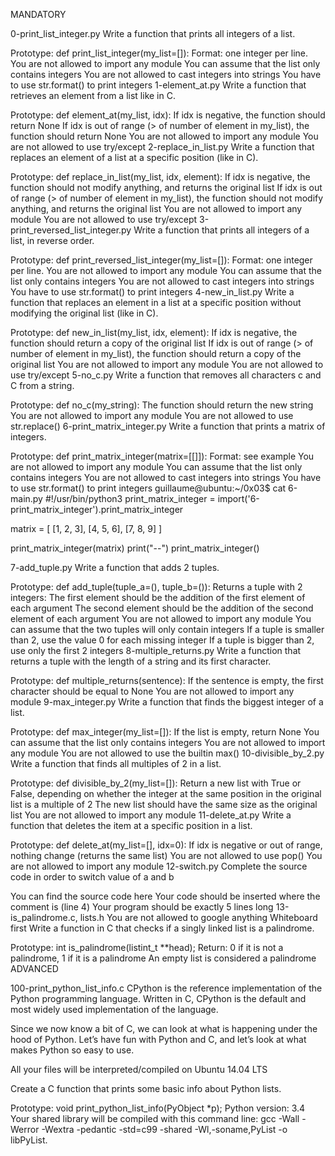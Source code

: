 MANDATORY

0-print_list_integer.py Write a function that prints all integers of a list.

Prototype: def print_list_integer(my_list=[]): Format: one integer per line. You are not allowed to import any module You can assume that the list only contains integers You are not allowed to cast integers into strings You have to use str.format() to print integers 1-element_at.py Write a function that retrieves an element from a list like in C.

Prototype: def element_at(my_list, idx): If idx is negative, the function should return None If idx is out of range (> of number of element in my_list), the function should return None You are not allowed to import any module You are not allowed to use try/except 2-replace_in_list.py Write a function that replaces an element of a list at a specific position (like in C).

Prototype: def replace_in_list(my_list, idx, element): If idx is negative, the function should not modify anything, and returns the original list If idx is out of range (> of number of element in my_list), the function should not modify anything, and returns the original list You are not allowed to import any module You are not allowed to use try/except 3-print_reversed_list_integer.py Write a function that prints all integers of a list, in reverse order.

Prototype: def print_reversed_list_integer(my_list=[]): Format: one integer per line. You are not allowed to import any module You can assume that the list only contains integers You are not allowed to cast integers into strings You have to use str.format() to print integers 4-new_in_list.py Write a function that replaces an element in a list at a specific position without modifying the original list (like in C).

Prototype: def new_in_list(my_list, idx, element): If idx is negative, the function should return a copy of the original list If idx is out of range (> of number of element in my_list), the function should return a copy of the original list You are not allowed to import any module You are not allowed to use try/except 5-no_c.py Write a function that removes all characters c and C from a string.

Prototype: def no_c(my_string): The function should return the new string You are not allowed to import any module You are not allowed to use str.replace() 6-print_matrix_integer.py Write a function that prints a matrix of integers.

Prototype: def print_matrix_integer(matrix=[[]]): Format: see example You are not allowed to import any module You can assume that the list only contains integers You are not allowed to cast integers into strings You have to use str.format() to print integers guillaume@ubuntu:~/0x03$ cat 6-main.py #!/usr/bin/python3 print_matrix_integer = import('6-print_matrix_integer').print_matrix_integer

matrix = [ [1, 2, 3], [4, 5, 6], [7, 8, 9] ]

print_matrix_integer(matrix) print("--") print_matrix_integer()

7-add_tuple.py Write a function that adds 2 tuples.

Prototype: def add_tuple(tuple_a=(), tuple_b=()): Returns a tuple with 2 integers: The first element should be the addition of the first element of each argument The second element should be the addition of the second element of each argument You are not allowed to import any module You can assume that the two tuples will only contain integers If a tuple is smaller than 2, use the value 0 for each missing integer If a tuple is bigger than 2, use only the first 2 integers 8-multiple_returns.py Write a function that returns a tuple with the length of a string and its first character.

Prototype: def multiple_returns(sentence): If the sentence is empty, the first character should be equal to None You are not allowed to import any module 9-max_integer.py Write a function that finds the biggest integer of a list.

Prototype: def max_integer(my_list=[]): If the list is empty, return None You can assume that the list only contains integers You are not allowed to import any module You are not allowed to use the builtin max() 10-divisible_by_2.py Write a function that finds all multiples of 2 in a list.

Prototype: def divisible_by_2(my_list=[]): Return a new list with True or False, depending on whether the integer at the same position in the original list is a multiple of 2 The new list should have the same size as the original list You are not allowed to import any module 11-delete_at.py Write a function that deletes the item at a specific position in a list.

Prototype: def delete_at(my_list=[], idx=0): If idx is negative or out of range, nothing change (returns the same list) You are not allowed to use pop() You are not allowed to import any module 12-switch.py Complete the source code in order to switch value of a and b

You can find the source code here Your code should be inserted where the comment is (line 4) Your program should be exactly 5 lines long 13-is_palindrome.c, lists.h You are not allowed to google anything Whiteboard first Write a function in C that checks if a singly linked list is a palindrome.

Prototype: int is_palindrome(listint_t **head); Return: 0 if it is not a palindrome, 1 if it is a palindrome An empty list is considered a palindrome ADVANCED

100-print_python_list_info.c CPython is the reference implementation of the Python programming language. Written in C, CPython is the default and most widely used implementation of the language.

Since we now know a bit of C, we can look at what is happening under the hood of Python. Let’s have fun with Python and C, and let’s look at what makes Python so easy to use.

All your files will be interpreted/compiled on Ubuntu 14.04 LTS

Create a C function that prints some basic info about Python lists.

Prototype: void print_python_list_info(PyObject *p); Python version: 3.4 Your shared library will be compiled with this command line: gcc -Wall -Werror -Wextra -pedantic -std=c99 -shared -Wl,-soname,PyList -o libPyList.
